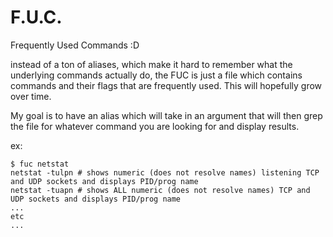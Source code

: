 # F.U.C.

Frequently Used Commands :D

instead of a ton of aliases, which make it hard to remember what the underlying commands actually
do, the FUC is just a file which contains commands and their flags that are frequently used.  This
will hopefully grow over time.

My goal is to have an alias which will take in an argument that will then grep the file for whatever
command you are looking for and display results.

ex:

    $ fuc netstat
    netstat -tulpn # shows numeric (does not resolve names) listening TCP and UDP sockets and displays PID/prog name
    netstat -tuapn # shows ALL numeric (does not resolve names) TCP and UDP sockets and displays PID/prog name
    ...
    etc
    ...
